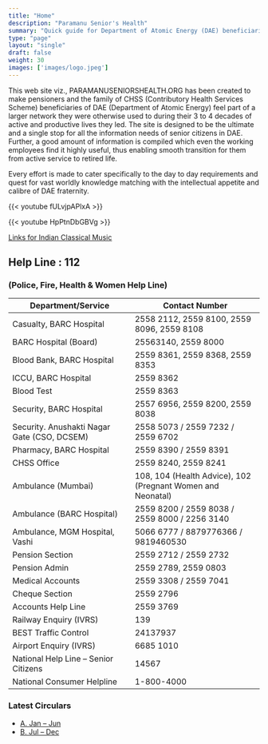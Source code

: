 ```yaml
---
title: "Home"
description: "Paramanu Senior's Health"
summary: "Quick guide for Department of Atomic Energy (DAE) beneficiaries."
type: "page"
layout: "single"
draft: false
weight: 30
images: ['images/logo.jpeg']
---
```


This web site viz., PARAMANUSENIORSHEALTH.ORG has been created to make pensioners and the family of CHSS (Contributory Health Services Scheme) beneficiaries of DAE (Department of Atomic Energy) feel part of a larger network they were otherwise used to during their 3 to 4 decades of active and productive lives they led. The site is designed to be the ultimate and a single stop for all the information needs of senior citizens in DAE. Further, a good amount of information is compiled which even the working employees find it highly useful, thus enabling smooth transition for them from active service to retired life.

Every effort is made to cater specifically to the day to day requirements and quest for vast worldly knowledge matching with the intellectual appetite and calibre of DAE fraternity.

{{< youtube fULvjpAPlxA >}}


{{< youtube HpPtnDbGBVg >}}

[Links for Indian Classical Music](https://paramanuseniorshealth.org/images/Links%20for%20Indian%20Classical%20Music.pdf)


## Help Line : 112

### (Police, Fire, Health & Women Help Line)

| Department/Service | Contact Number |
|--------------------|-----------------|
| Casualty, BARC Hospital | 2558 2112, 2559 8100, 2559 8096, 2559 8108 |
| BARC Hospital (Board) | 25563140, 2559 8000 |
| Blood Bank, BARC Hospital | 2559 8361, 2559 8368, 2559 8353 |
| ICCU, BARC Hospital | 2559 8362 |
| Blood Test | 2559 8363 |
| Security, BARC Hospital | 2557 6956, 2559 8200, 2559 8038 |
| Security. Anushakti Nagar Gate (CSO, DCSEM) | 2558 5073 / 2559 7232 / 2559 6702 |
| Pharmacy, BARC Hospital | 2559 8390 / 2559 8391 |
| CHSS Office | 2559 8240, 2559 8241 |
| Ambulance (Mumbai) | 108, 104 (Health Advice), 102 (Pregnant Women and Neonatal) |
| Ambulance (BARC Hospital) | 2559 8200 / 2559 8038 / 2559 8000 / 2256 3140 |
| Ambulance, MGM Hospital, Vashi | 5066 6777 / 8879776366 / 9819460530 |
| Pension Section | 2559 2712 / 2559 2732 |
| Pension Admin | 2559 2789, 2559 0803 |
| Medical Accounts | 2559 3308 / 2559 7041 |
| Cheque Section | 2559 2796 |
| Accounts Help Line | 2559 3769 |
| Railway Enquiry (IVRS) | 139 |
| BEST Traffic Control | 24137937 |
| Airport Enquiry (IVRS) | 6685 1010 |
| National Help Line – Senior Citizens | 14567 |
| National Consumer Helpline | 1-800-4000 |

### Latest Circulars
- [A. Jan – Jun](under-const.html)
- [B. Jul – Dec](under-const.html)
